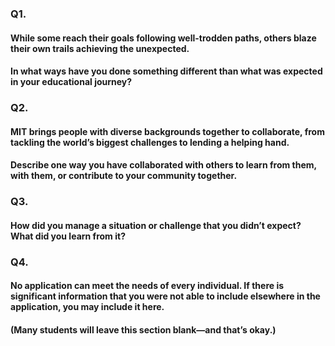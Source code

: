 ### Q1.
#### While some reach their goals following well-trodden paths, others blaze their own trails achieving the unexpected. 
#### In what ways have you done something different than what was expected in your educational journey? 

### Q2.
#### MIT brings people with diverse backgrounds together to collaborate, from tackling the world’s biggest challenges to lending a helping hand.
#### Describe one way you have collaborated with others to learn from them, with them, or contribute to your community together.

### Q3.
#### How did you manage a situation or challenge that you didn’t expect? What did you learn from it?

### Q4.
#### No application can meet the needs of every individual. If there is significant information that you were not able to include elsewhere in the application, you may include it here.
#### (Many students will leave this section blank—and that’s okay.)

